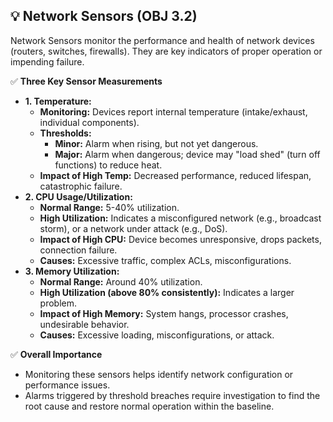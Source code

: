 ## 💡 Network Sensors (OBJ 3.2)

Network Sensors monitor the performance and health of network devices (routers, switches, firewalls). They are key indicators of proper operation or impending failure.

✅ **Three Key Sensor Measurements**
- **1. Temperature:**
  - **Monitoring:** Devices report internal temperature (intake/exhaust, individual components).
  - **Thresholds:**
    - **Minor:** Alarm when rising, but not yet dangerous.
    - **Major:** Alarm when dangerous; device may "load shed" (turn off functions) to reduce heat.
  - **Impact of High Temp:** Decreased performance, reduced lifespan, catastrophic failure.
- **2. CPU Usage/Utilization:**
  - **Normal Range:** 5-40% utilization.
  - **High Utilization:** Indicates a misconfigured network (e.g., broadcast storm), or a network under attack (e.g., DoS).
  - **Impact of High CPU:** Device becomes unresponsive, drops packets, connection failure.
  - **Causes:** Excessive traffic, complex ACLs, misconfigurations.
- **3. Memory Utilization:**
  - **Normal Range:** Around 40% utilization.
  - **High Utilization (above 80% consistently):** Indicates a larger problem.
  - **Impact of High Memory:** System hangs, processor crashes, undesirable behavior.
  - **Causes:** Excessive loading, misconfigurations, or attack.

✅ **Overall Importance**
- Monitoring these sensors helps identify network configuration or performance issues.
- Alarms triggered by threshold breaches require investigation to find the root cause and restore normal operation within the baseline.